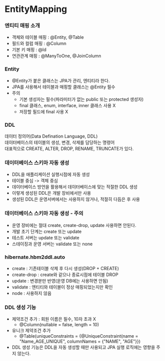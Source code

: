 # EntityMapping

### 엔티티 매핑 소개
- 객체와 테이블 매핑 : @Entity, @Table
- 필드와 컬럼 매핑 : @Column
- 기본 키 매핑 : @Id
- 연관관계 매핑 : @ManyToOne, @JoinColumn

### Entity
- @Entity가 붙은 클래스는 JPA가 관리, 엔티티라 한다.
- JPA를 사용해서 테이블과 매핑할 클래스는 @Entity 필수
- 주의
    - 기본 생성자는 필수(파라미터가 없는 public 또는 protected 생성자)
    - final 클래스, enum, interface, inner 클래스 사용 X
    - 저장할 필드에 final 사용 X

### DDL
데이터 정의어(Data Defination Language, DDL)  
데이터베이스의 테이블의 생성, 변경, 삭제를 담당하는 명령어  
대표적으로 CREATE, ALTER, DROP, RENAME, TRUNCATE가 있다.

### 데이터베이스 스키마 자동 생성
- DDL을 애플리케이션 실행시점에 자동 생성
- 테이블 중심 -> 객체 중심
- 데이터베이스 방언을 활용해서 데이터베이스에 맞는 적절한 DDL 생성
- 이렇게 생성된 DDL은 개발 장비에서만 사용
- 생성된 DDL은 운영서버에서는 사용하지 않거나, 적절히 다듬은 후 사용

### 데이터베이스 스키마 자동 생성 - 주의
- 운영 장비에는 절대 create, create-drop, update 사용하면 안된다.
- 개발 초기 단계는 create 또는 update
- 테스트 서버는 update 또는 validate
- 스테이징과 운영 서버는 validate 또는 none

### hibernate.hbm2ddl.auto
- create : 기존테이블 삭제 후 다시 생성(DROP + CREATE)
- create-drop : create와 같으나 종료시점에 테이블 DROP
- update : 변경분만 반영(운영 DB에는 사용하면 안됨)
- validate : 엔티티와 테이블이 정상 매핑되었는지만 확인
- node : 사용하지 않음 

### DDL 생성 기능
- 제약조건 추가 : 회원 이름은 필수, 10자 초과 X
    - @Column(nullable = false, length = 10)
- 유니크 제약조건 추가
    - @Table(uniqueConstraints = {@UniqueConstraint(name = "Name_AGE_UNIQUE", columnNames = {"NAME", "AGE"}})
- DDL 생성 기능은 DDL을 자동 생성할 때만 사용되고 JPA 실행 로직에는 영향을 주지 않는다.
